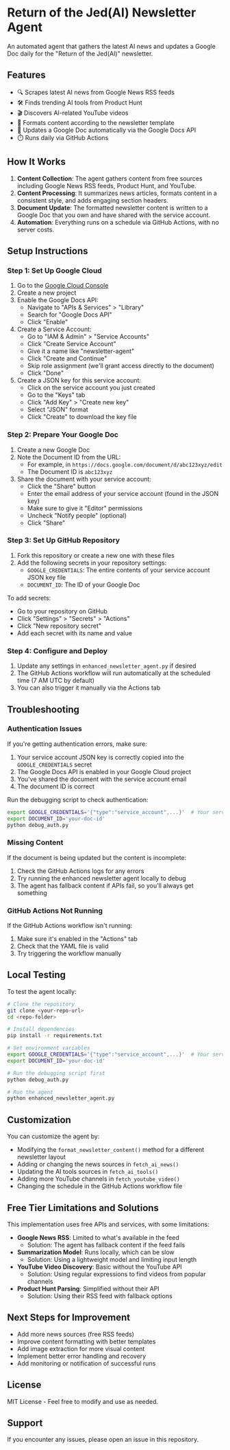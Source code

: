 # Return of the Jed(AI) Newsletter Agent

An automated agent that gathers the latest AI news and updates a Google Doc daily for the "Return of the Jed(AI)" newsletter.

## Features

- 🔍 Scrapes latest AI news from Google News RSS feeds
- 🛠️ Finds trending AI tools from Product Hunt
- 🎬 Discovers AI-related YouTube videos
- 📝 Formats content according to the newsletter template
- 📄 Updates a Google Doc automatically via the Google Docs API
- ⏱️ Runs daily via GitHub Actions

## How It Works

1. **Content Collection**: The agent gathers content from free sources including Google News RSS feeds, Product Hunt, and YouTube.
2. **Content Processing**: It summarizes news articles, formats content in a consistent style, and adds engaging section headers.
3. **Document Update**: The formatted newsletter content is written to a Google Doc that you own and have shared with the service account.
4. **Automation**: Everything runs on a schedule via GitHub Actions, with no server costs.

## Setup Instructions

### Step 1: Set Up Google Cloud

1. Go to the [Google Cloud Console](https://console.cloud.google.com/)
2. Create a new project
3. Enable the Google Docs API:
   - Navigate to "APIs & Services" > "Library"
   - Search for "Google Docs API"
   - Click "Enable"
4. Create a Service Account:
   - Go to "IAM & Admin" > "Service Accounts"
   - Click "Create Service Account"
   - Give it a name like "newsletter-agent"
   - Click "Create and Continue"
   - Skip role assignment (we'll grant access directly to the document)
   - Click "Done"
5. Create a JSON key for this service account:
   - Click on the service account you just created
   - Go to the "Keys" tab
   - Click "Add Key" > "Create new key"
   - Select "JSON" format
   - Click "Create" to download the key file

### Step 2: Prepare Your Google Doc

1. Create a new Google Doc
2. Note the Document ID from the URL:
   - For example, in `https://docs.google.com/document/d/abc123xyz/edit`
   - The Document ID is `abc123xyz`
3. Share the document with your service account:
   - Click the "Share" button
   - Enter the email address of your service account (found in the JSON key)
   - Make sure to give it "Editor" permissions
   - Uncheck "Notify people" (optional)
   - Click "Share"

### Step 3: Set Up GitHub Repository

1. Fork this repository or create a new one with these files
2. Add the following secrets in your repository settings:
   - `GOOGLE_CREDENTIALS`: The entire contents of your service account JSON key file
   - `DOCUMENT_ID`: The ID of your Google Doc

To add secrets:
- Go to your repository on GitHub
- Click "Settings" > "Secrets" > "Actions"
- Click "New repository secret"
- Add each secret with its name and value

### Step 4: Configure and Deploy

1. Update any settings in `enhanced_newsletter_agent.py` if desired
2. The GitHub Actions workflow will run automatically at the scheduled time (7 AM UTC by default)
3. You can also trigger it manually via the Actions tab

## Troubleshooting

### Authentication Issues

If you're getting authentication errors, make sure:

1. Your service account JSON key is correctly copied into the `GOOGLE_CREDENTIALS` secret
2. The Google Docs API is enabled in your Google Cloud project
3. You've shared the document with the service account email
4. The document ID is correct

Run the debugging script to check authentication:

```bash
export GOOGLE_CREDENTIALS='{"type":"service_account",...}'  # Your service account JSON
export DOCUMENT_ID='your-doc-id'
python debug_auth.py
```

### Missing Content

If the document is being updated but the content is incomplete:

1. Check the GitHub Actions logs for any errors
2. Try running the enhanced newsletter agent locally to debug
3. The agent has fallback content if APIs fail, so you'll always get something

### GitHub Actions Not Running

If the GitHub Actions workflow isn't running:

1. Make sure it's enabled in the "Actions" tab
2. Check that the YAML file is valid
3. Try triggering the workflow manually

## Local Testing

To test the agent locally:

```bash
# Clone the repository
git clone <your-repo-url>
cd <repo-folder>

# Install dependencies
pip install -r requirements.txt

# Set environment variables
export GOOGLE_CREDENTIALS='{"type":"service_account",...}'  # Your service account JSON
export DOCUMENT_ID='your-doc-id'

# Run the debugging script first
python debug_auth.py

# Run the agent
python enhanced_newsletter_agent.py
```

## Customization

You can customize the agent by:

- Modifying the `format_newsletter_content()` method for a different newsletter layout
- Adding or changing the news sources in `fetch_ai_news()`
- Updating the AI tools sources in `fetch_ai_tools()`
- Adding more YouTube channels in `fetch_youtube_video()`
- Changing the schedule in the GitHub Actions workflow file

## Free Tier Limitations and Solutions

This implementation uses free APIs and services, with some limitations:

- **Google News RSS**: Limited to what's available in the feed
  - Solution: The agent has fallback content if the feed fails
- **Summarization Model**: Runs locally, which can be slow
  - Solution: Using a lightweight model and limiting input length
- **YouTube Video Discovery**: Basic without the YouTube API
  - Solution: Using regular expressions to find videos from popular channels
- **Product Hunt Parsing**: Simplified without their API
  - Solution: Using their RSS feed with fallback options

## Next Steps for Improvement

- Add more news sources (free RSS feeds)
- Improve content formatting with better templates
- Add image extraction for more visual content
- Implement better error handling and recovery
- Add monitoring or notification of successful runs

## License

MIT License - Feel free to modify and use as needed.

## Support

If you encounter any issues, please open an issue in this repository.
